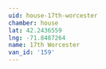 ```yaml
---
uid: house-17th-worcester
chamber: house
lat: 42.2436559
lng: -71.8487264
name: 17th Worcester
van_id: '159'
---
```


